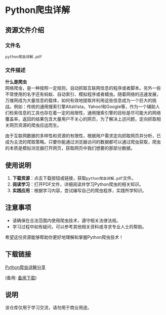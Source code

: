 # Python爬虫详解

## 资源文件介绍

### 文件名
`python爬虫详解.pdf`

### 文件描述

**什么是爬虫**  
网络爬虫，是一种按照一定规则，自动抓取互联网信息的程序或者脚本。另外一些不常使用的名字还有蚂蚁、自动索引、模拟程序或者蠕虫。随着网络的迅速发展，万维网成为大量信息的载体，如何有效地提取并利用这些信息成为一个巨大的挑战。例如：传统的通用搜索引擎AltaVista，Yahoo!和Google等，作为一个辅助人们检索信息的工具也存在着一定的局限性，通用搜索引擎的目标是尽可能大的网络覆盖率，返回的结果包含大量用户不关心的网页，为了解决上述问题，定向抓取相关网页资源的爬虫应运而生。

由于互联网数据的多样性和资源的有限性，根据用户需求定向抓取网页并分析，已成为主流的爬取策略。只要你能通过浏览器访问的数据都可以通过爬虫获取，爬虫的本质是模拟浏览器打开网页，获取网页中我们想要的那部分数据。

## 使用说明

1. **下载资源**：点击下载按钮或链接，获取`python爬虫详解.pdf`文件。
2. **阅读学习**：打开PDF文件，详细阅读并学习Python爬虫的相关知识。
3. **实践应用**：根据学习内容，尝试编写自己的爬虫程序，实践所学知识。

## 注意事项

- 请确保在合法范围内使用爬虫技术，遵守相关法律法规。
- 学习过程中如有疑问，可以参考其他相关资料或寻求专业人士的帮助。

希望这份资源能够帮助你更好地理解和掌握Python爬虫技术！

## 下载链接
[Python爬虫详解分享](https://pan.quark.cn/s/4a30430ddbaf) 

(备用: [备用下载](https://pan.baidu.com/s/1BkQf6rJ1ZeX-TK3fV_Oqtw?pwd=1234))

## 说明

该仓库仅用于学习交流，请勿用于商业用途。
